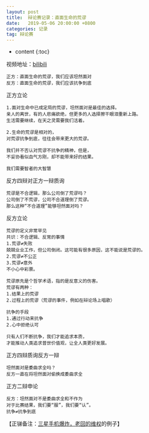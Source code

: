 ```yaml
---
layout: post
title:  辩论赛记录：直面生命的荒谬
date:   2019-05-06 20:00:00 +0800
categories: 记录
tag: 辩论赛
---
```


* content
{:toc}

视频地址：[bilibili](https://www.bilibili.com/video/av13310005/)

	正方：直面生命的荒谬，我们应该坦然面对
	反方：直面生命的荒谬，我们应该抗争到底

正方立论

	1.面对生命中已成定局的荒谬，坦然面对是最佳的选择。
	亲人的离世，有的人悲痛欲绝，但更多的人选择擦干眼泪重新上路。
	生活需要继续，在天之灵需要我们活着。

	2.生命的荒谬是相对的，
	对荒谬抗争到底，往往会带来更大的荒谬。

	我们并不否认对荒谬不抗争的精神，但是，
	不妥协看似血气方刚，却不能带来好的结果。

	我们需要智者的大智慧

反方四辩对正方一辩质询

	荒谬是不合逻辑，那么公司倒了荒谬吗？
	公司倒了不荒谬，公司不合道理倒了荒谬。
	那么这种“不合道理”能够坦然面对吗？

反方立论

	荒谬的定义非常罕见
	共识：不合逻辑、反常的事情
	1.荒谬≠失败
	兢兢业业工作，但公司倒闭。这可能有很多原因，这不能说是荒谬的。
	2.荒谬≠不公正
	3.荒谬≠意外
	不小心中彩票。

	荒谬原先是个哲学术语，指的是反意义的伤害。
	荒谬有两种：
	1.结果上的荒谬
	2.过程上的荒谬（荒谬的事件，例如在辩论场上唱歌）

	抗争的手段
	1.通过行动来抗争
	2.心中拒绝认可

	只有人们不断抗争，我们才能追求本质，
	才能推动人类追求普世价值观，让全人类更好发展。

正方四辩质询反方一辩

	坦然面对是委曲求全吗？
	反方一直在将坦然面对偷换成委曲求全

正方二辩申论

	反方：坦然面对不是委曲求全和不作为
	对于比赛结果，我们要“服”，我们要“认”。
	抗争≠抗争到底

【正锑备注：[三星手机爆炸，老回的维权](https://www.thepaper.cn/newsDetail_forward_1886112)的例子】
